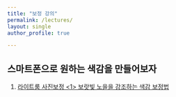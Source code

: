 ```yaml
---
title: "보정 강의"
permalink: /lectures/
layout: single
author_profile: true

---
```




## 스마트폰으로 원하는 색감을 만들어보자

1.  [라이트룸 사진보정 <1> 보랏빛 노을을 강조하는 색감 보정법](https://zer041ne.github.io/lectures/color-1/)
